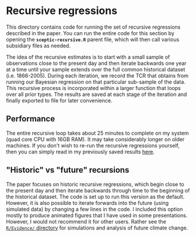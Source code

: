 # Recursive regressions

This directory contains code for running the set of recursive regressions described in the paper. You can run the entire code for this section by opening the **`sceptic-recursive.R`** parent file, which will then call various subsidiary files as needed.

The idea of the recursive estimates is to start with a small sample of observations close to the present day and then iterate backwards one year at a time until your sample extends over the full common historical dataset (i.e. 1866-2005). During each iteration, we record the TCR that obtains from running our Bayesian regression on that particular sub-sample of the data. This recursive process is incorporated within a larger function that loops over all prior types. The results are saved at each stage of the iteration and finally exported to file for later convenience.

## Performance
The entire recursive loop takes about 25 minutes to complete on my system (quad core CPU with 16GB RAM). It may take considerably longer on older machines. If you don't wish to re-run the recursive regressions yourself, then you can simply read in my previously saved results [here](https://github.com/grantmcdermott/sceptic-priors/blob/master/Results/Recursive/tcr-rec-historic.csv).

## "Historic" vs "future" recursions
The paper focuses on historic recursive regressions, which begin close to the present day and then iterate backwards through time to the beginning of the historical dataset. The code is set up to run this version as the default. However, it is also possible to iterate forwards into the future (using simulated data) by changing a few lines in the code. I included this option mostly to produce animated figures that I have used in some presentations. However, I would not recommend it for other users. Rather see the [`R/Evidence/` directory](https://github.com/grantmcdermott/sceptic-priors/tree/reorg/R/Evidence) for simulations and analysis of future climate change.
